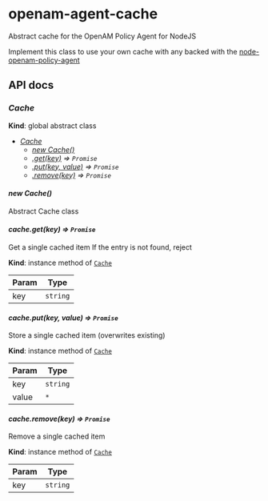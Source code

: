 # openam-agent-cache
Abstract cache for the OpenAM Policy Agent for NodeJS

Implement this class to use your own cache with any backed with the
[node-openam-policy-agent](https://github.com/zoltantarcsay/node-openam-agent)

## API docs

<a name="Cache"></a>

### *Cache*
**Kind**: global abstract class  

* *[Cache](#Cache)*
    * *[new Cache()](#new_Cache_new)*
    * *[.get(key)](#Cache+get) ⇒ <code>Promise</code>*
    * *[.put(key, value)](#Cache+put) ⇒ <code>Promise</code>*
    * *[.remove(key)](#Cache+remove) ⇒ <code>Promise</code>*

<a name="new_Cache_new"></a>

#### *new Cache()*
Abstract Cache class

<a name="Cache+get"></a>

#### *cache.get(key) ⇒ <code>Promise</code>*
Get a single cached item
If the entry is not found, reject

**Kind**: instance method of <code>[Cache](#Cache)</code>  

| Param | Type |
| --- | --- |
| key | <code>string</code> | 

<a name="Cache+put"></a>

#### *cache.put(key, value) ⇒ <code>Promise</code>*
Store a single cached item (overwrites existing)

**Kind**: instance method of <code>[Cache](#Cache)</code>  

| Param | Type |
| --- | --- |
| key | <code>string</code> | 
| value | <code>\*</code> | 

<a name="Cache+remove"></a>

#### *cache.remove(key) ⇒ <code>Promise</code>*
Remove a single cached item

**Kind**: instance method of <code>[Cache](#Cache)</code>  

| Param | Type |
| --- | --- |
| key | <code>string</code> | 


